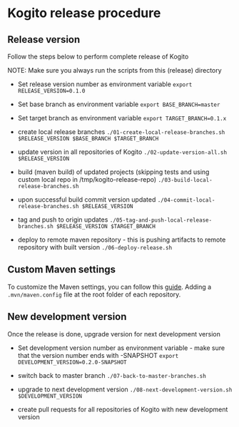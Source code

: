 # Kogito release procedure

## Release version

Follow the steps below to perform complete release of Kogito

NOTE: Make sure you always run the scripts from this (release) directory

* Set release version number as environment variable
`export RELEASE_VERSION=0.1.0`
* Set base branch as environment variable
`export BASE_BRANCH=master`
* Set target branch as environment variable
`export TARGET_BRANCH=0.1.x`

* create local release branches 
`./01-create-local-release-branches.sh $RELEASE_VERSION $BASE_BRANCH $TARGET_BRANCH`

* update version in all repositories of Kogito
`./02-update-version-all.sh $RELEASE_VERSION`

* build (maven build) of updated projects (skipping tests and using custom local repo in /tmp/kogito-release-repo)
`./03-build-local-release-branches.sh`

* upon successful build commit version updated
`./04-commit-local-release-branches.sh $RELEASE_VERSION`

* tag and push to origin updates
`./05-tag-and-push-local-release-branches.sh $RELEASE_VERSION $TARGET_BRANCH` 

* deploy to remote maven repository - this is pushing artifacts to remote repository with built version
`./06-deploy-release.sh`

## Custom Maven settings

To customize the Maven settings, you can follow this [guide](https://maven.apache.org/configure.html).
Adding a `.mvn/maven.config` file at the root folder of each repository.

## New development version

Once the release is done, upgrade version for next development version

* Set development version number as environment variable - make sure that the version number ends with -SNAPSHOT
`export DEVELOPMENT_VERSION=0.2.0-SNAPSHOT`

* switch back to master branch
`./07-back-to-master-branches.sh`

* upgrade to next development version
`./08-next-development-version.sh $DEVELOPMENT_VERSION`

* create pull requests for all repositories of Kogito with new development version 